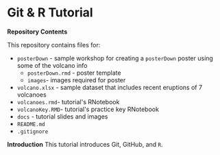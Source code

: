 # Git & R Tutorial
**Repository Contents**

This repository contains files for: 

* `posterDown` - sample workshop for creating a `posterDown` poster using some of the volcano info
  + `posterDown.rmd` - poster template
  + `images`- images required for poster
* `volcano.xlsx` - sample dataset that includes recent eruptions of 7 volcanoes
* `volcanoes.rmd`- tutorial's RNotebook
* `volcanoKey.RMD`- tutorial's practice key RNotebook
* `docs` - tutorial slides and images
* `README.md`
* `.gitignore`

**Introduction**
This tutorial introduces Git, GitHub, and `R`. 